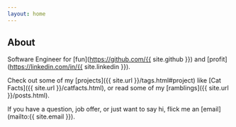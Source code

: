 ```yaml
---
layout: home
---
```

## About

Software Engineer for [fun](https://github.com/{{ site.github }}) and [profit](https://linkedin.com/in/{{ site.linkedin }}).

Check out some of my [projects]({{ site.url }}/tags.html#project) like [Cat Facts]({{ site.url }}/catfacts.html), or read some of my [ramblings]({{ site.url }}/posts.html).

If you have a question, job offer, or just want to say hi, flick me an [email](mailto:{{ site.email }}).

